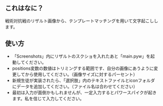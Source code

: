 ## これはなに？
戦術対抗戦のリザルト画像から、テンプレートマッチングを用いて文字起こしします。  
## 使い方
 - 「Screenshots」内にリザルトのスクショを入れたあと「main.pyw」を起動してください。
 - positions変数の数値はトリミングする範囲です、自分の画像にあうように変更してから使用してください。（画像サイズに対するパーセント）
 - 新規生徒が実装されたら、「選択肢」内のテキストファイルとiconフォルダにデータを追加してください。（ファイル名は合わせてください）
 - 最初は入力が面倒かもしれませんが、一定入力するとパワースパイクが起きます。私を信じて入力してください。